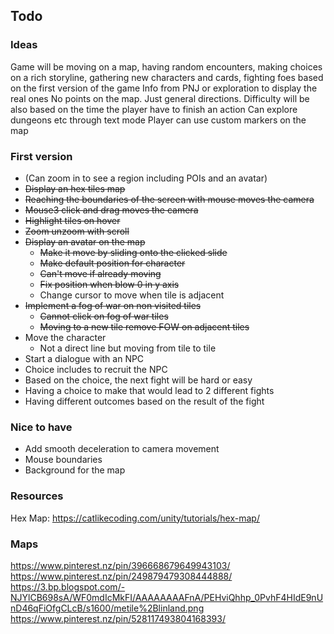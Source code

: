 ## Todo

### Ideas

Game will be moving on a map, having random encounters, making choices on a rich storyline, gathering new characters and cards, fighting foes based on the first version of the game
Info from PNJ or exploration to display the real ones
No points on the map. Just general directions.
Difficulty will be also based on the time the player have to finish an action
Can explore dungeons etc through text mode
Player can use custom markers on the map

### First version

* (Can zoom in to see a region including POIs and an avatar)
* ~~Display an hex tiles map~~
* ~~Reaching the boundaries of the screen with mouse moves the camera~~
* ~~Mouse3 click and drag moves the camera~~
* ~~Highlight tiles on hover~~
* ~~Zoom unzoom with scroll~~
* ~~Display an avatar on the map~~
    * ~~Make it move by sliding onto the clicked slide~~
    * ~~Make default position for character~~
    * ~~Can't move if already moving~~
    * ~~Fix position when blow 0 in y axis~~
    * Change cursor to move when tile is adjacent
* ~~Implement a fog of war on non visited tiles~~
    * ~~Cannot click on fog of war tiles~~
    * ~~Moving to a new tile remove FOW on adjacent tiles~~
* Move the character
    * Not a direct line but moving from tile to tile
* Start a dialogue with an NPC
* Choice includes to recruit the NPC
* Based on the choice, the next fight will be hard or easy
* Having a choice to make that would lead to 2 different fights
* Having different outcomes based on the result of the fight

### Nice to have

* Add smooth deceleration to camera movement
* Mouse boundaries
* Background for the map

### Resources

Hex Map: https://catlikecoding.com/unity/tutorials/hex-map/

### Maps

https://www.pinterest.nz/pin/396668679649943103/
https://www.pinterest.nz/pin/249879479308444888/
https://3.bp.blogspot.com/-NJYlCB698sA/WF0mdIcMkFI/AAAAAAAAFnA/PEHviQhhp_0PvhF4HIdE9nUnD46qFiOfgCLcB/s1600/metile%2Blinland.png
https://www.pinterest.nz/pin/528117493804168393/
